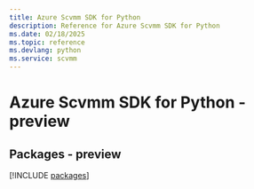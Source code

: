 ```yaml
---
title: Azure Scvmm SDK for Python
description: Reference for Azure Scvmm SDK for Python
ms.date: 02/18/2025
ms.topic: reference
ms.devlang: python
ms.service: scvmm
---
```

# Azure Scvmm SDK for Python - preview
## Packages - preview
[!INCLUDE [packages](scvmm-index.md)]